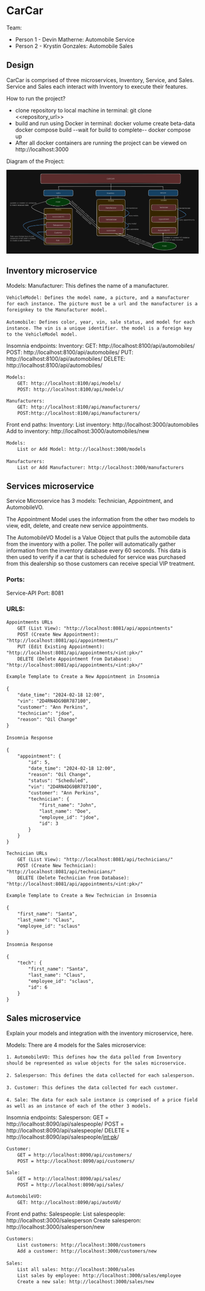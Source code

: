 # CarCar

Team:

* Person 1 - Devin Matherne: Automobile Service
* Person 2 - Krystin Gonzales: Automobile Sales

## Design
CarCar is comprised of three microservices, Inventory, Service, and Sales. Service and Sales each interact with Inventory to execute their features.

How to run the project?
 - clone repository to local machine
    in terminal:
        git clone <<repository_url>>
 - build and run using Docker
    in terminal:
        docker volume create beta-data
        docker compose build
        --wait for build to complete--
        docker compose up
 - After all docker containers are running the project can be viewed on http://localhost:3000

Diagram of the Project:

![Project-Diagram](img/CARCAR_Project_Diagram.png)





## Inventory microservice
Models:
    Manufacturer: This defines the name of a manufacturer.

    VehicleModel: Defines the model name, a picture, and a manufacturer for each instance. The picture must be a url and the manufacturer is a foreignkey to the Manufacturer model.

    Automobile: Defines color, year, vin, sale status, and model for each instance. The vin is a unique identifier. the model is a foreign key to the VehicleModel model.

Insomnia endpoints:
    Inventory:
        GET: http://localhost:8100/api/automobiles/
        POST: http://localhost:8100/api/automobiles/
        PUT: http://localhost:8100/api/automobiles/<vin>
        DELETE: http://localhost:8100/api/automobiles/<vin>

<!--
        Post sample input:
        {
            "color":"Purple",
            "year":"2010",
            "vin":"1C3CC5FB2AN1273",
            "model_id": 1
        }
-->

    Models:
        GET: http://localhost:8100/api/models/
        POST: http://localhost:8100/api/models/
<!--
        POST sample input:
        {
            "name":"Mustang",
            "picture_url": "https://www.pexels.com/photo/blue-ford-mustang-in-car-park-10905506/",
            "manufacturer_id": 2
        }
-->

    Manufacturers:
        GET: http://localhost:8100/api/manufacturers/
        POST:http://localhost:8100/api/manufacturers/
<!--
        POST sample input:
        {
            "name": "Ford"
        }
-->


Front end paths:
    Inventory:
        List inventory: http://localhost:3000/automobiles
        Add to inventory: http://localhost:3000/automobiles/new

    Models:
        List or Add Model: http://localhost:3000/models

    Manufacturers:
        List or Add Manufacturer: http://localhost:3000/manufacturers

## Services microservice

Service Microservice has 3 models: Technician, Appointment, and AutomobileVO.

The Appointment Model uses the information from the other two models to view, edit, delete, and create new service appointments.

The AutomobileVO Model is a Value Object that pulls the automobile data from the inventory with a poller. The poller will automatically gather information from the inventory database every 60 seconds. This data is then used to verify if a car that is scheduled for service was purchased from this dealership so those customers can receive special VIP treatment.

### Ports:

Service-API Port: 8081


### URLS:

    Appointments URLs
        GET (List View): "http://localhost:8081/api/appointments"
        POST (Create New Appointment): "http://localhost:8081/api/appointments/"
        PUT (Edit Existing Appointment): "http://localhost:8081/api/appointments/<int:pk>/"
        DELETE (Delete Appointment from Database): "http://localhost:8081/api/appointments/<int:pk>/"

```
Example Template to Create a New Appointment in Insomnia

{
	"date_time": "2024-02-18 12:00",
	"vin": "2D4RN4DG9BR787100",
	"customer": "Ann Perkins",
	"technician": "jdoe",
	"reason": "Oil Change"
}

Insomnia Response

{
	"appointment": {
		"id": 5,
		"date_time": "2024-02-18 12:00",
		"reason": "Oil Change",
		"status": "Scheduled",
		"vin": "2D4RN4DG9BR787100",
		"customer": "Ann Perkins",
		"technician": {
			"first_name": "John",
			"last_name": "Doe",
			"employee_id": "jdoe",
			"id": 3
		}
	}
}

```

    Technician URLs
        GET (List View): "http://localhost:8081/api/technicians/"
        POST (Create New Technician): "http://localhost:8081/api/technicians/"
        DELETE (Delete Technician from Database): "http://localhost:8081/api/appointments/<int:pk>/"

```
Example Template to Create a New Technician in Insomnia

{
	"first_name": "Santa",
	"last_name": "Claus",
	"employee_id": "sclaus"
}

Insomnia Response

{
	"tech": {
		"first_name": "Santa",
		"last_name": "Claus",
		"employee_id": "sclaus",
		"id": 6
	}
}

```

## Sales microservice

Explain your models and integration with the inventory
microservice, here.

Models:
    There are 4 models for the Sales microservice:

    1. AutomobileVO: This defines how the data polled from Inventory should be represented as value objects for the sales microservice.

    2. Salesperson: This defines the data collected for each salesperson.

    3. Customer: This defines the data collected for each customer.

    4. Sale: The data for each sale instance is comprised of a price field as well as an instance of each of the other 3 models.

Insomnia endpoints:
    Salesperson:
        GET = http://localhost:8090/api/salespeople/
        POST = http://localhost:8090/api/salespeople/
        DELETE = http://localhost:8090/api/salespeople/<int:pk>/
<!--
        sample json for POST:
        {
            "first_name": "John",
            "last_name": "Doe",
            "employee_id": "555"
        }
-->

    Customer:
        GET = http://localhost:8090/api/customers/
        POST = http://localhost:8090/api/customers/

<!--
        sample json for POST:
        {
            "first_name": "Marie",
            "last_name": "Curie",
            "address": "1906 Radium Ln",
            "phone_number": 1234567
        }
-->


    Sale:
        GET = http://localhost:8090/api/sales/
        POST = http://localhost:8090/api/sales/

<!--
        {
            "automobile": "1C3CC5FB2AN1273", (vin)
            "salesperson": 111, (employee_id)
            "customer": 1, (customer id)
            "price": 8753 (integer)
        }
-->

    AutomobileVO:
        GET: http://localhost:8090/api/autoVO/

Front end paths:
    Salespeople:
        List salespeople: http://localhost:3000/salesperson
        Create salesperon: http://localhost:3000/salesperson/new

    Customers:
        List customers: http://localhost:3000/customers
        Add a customer: http://localhost:3000/customers/new

    Sales:
        List all sales: http://localhost:3000/sales
        List sales by employee: http://localhost:3000/sales/employee
        Create a new sale: http://localhost:3000/sales/new
